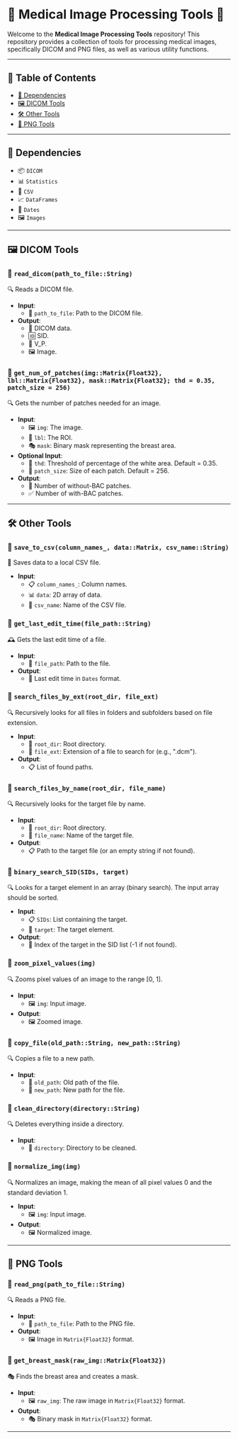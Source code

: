 # 🌟 Medical Image Processing Tools 🌟

Welcome to the **Medical Image Processing Tools** repository! This repository provides a collection of tools for processing medical images, specifically DICOM and PNG files, as well as various utility functions.

---

## 📌 Table of Contents

- [🔧 Dependencies](#dependencies-🔧)
- [🖼 DICOM Tools](#dicom-tools-🖼)
- [🛠 Other Tools](#other-tools-🛠)
- [🎨 PNG Tools](#png-tools-🎨)

---

<a name="dependencies-🔧"></a>
## 🔧 Dependencies

- 📦 `DICOM`
- 📊 `Statistics`
- 📄 `CSV`
- 📈 `DataFrames`
- 📅 `Dates`
- 🖼 `Images`

---

<a name="dicom-tools-🖼"></a>
## 🖼 DICOM Tools

### 📖 `read_dicom(path_to_file::String)`

🔍 Reads a DICOM file.

- **Input**:
  - 📂 `path_to_file`: Path to the DICOM file.
- **Output**:
  - 📄 DICOM data.
  - 🆔 SID.
  - 🔑 V_P.
  - 🖼 Image.

### 📖 `get_num_of_patches(img::Matrix{Float32}, lbl::Matrix{Float32}, mask::Matrix{Float32}; thd = 0.35, patch_size = 256)`

🔍 Gets the number of patches needed for an image.

- **Input**:
  - 🖼 `img`: The image.
  - 🎯 `lbl`: The ROI.
  - 🎭 `mask`: Binary mask representing the breast area.
- **Optional Input**:
  - 📏 `thd`: Threshold of percentage of the white area. Default = 0.35.
  - 📐 `patch_size`: Size of each patch. Default = 256.
- **Output**:
  - 🚫 Number of without-BAC patches.
  - ✅ Number of with-BAC patches.

---

<a name="other-tools-🛠"></a>
## 🛠 Other Tools

### 📖 `save_to_csv(column_names_, data::Matrix, csv_name::String)`

💾 Saves data to a local CSV file.

- **Input**:
  - 📋 `column_names_`: Column names.
  - 📊 `data`: 2D array of data.
  - 📄 `csv_name`: Name of the CSV file.

### 📖 `get_last_edit_time(file_path::String)`

🕰 Gets the last edit time of a file.

- **Input**:
  - 📂 `file_path`: Path to the file.
- **Output**:
  - 📅 Last edit time in `Dates` format.

### 📖 `search_files_by_ext(root_dir, file_ext)`

🔍 Recursively looks for all files in folders and subfolders based on file extension.

- **Input**:
  - 📂 `root_dir`: Root directory.
  - 📄 `file_ext`: Extension of a file to search for (e.g., ".dcm").
- **Output**:
  - 📋 List of found paths.

### 📖 `search_files_by_name(root_dir, file_name)`

🔍 Recursively looks for the target file by name.

- **Input**:
  - 📂 `root_dir`: Root directory.
  - 📄 `file_name`: Name of the target file.
- **Output**:
  - 📋 Path to the target file (or an empty string if not found).

### 📖 `binary_search_SID(SIDs, target)`

🔍 Looks for a target element in an array (binary search). The input array should be sorted.

- **Input**:
  - 📋 `SIDs`: List containing the target.
  - 🎯 `target`: The target element.
- **Output**:
  - 🔢 Index of the target in the SID list (-1 if not found).

### 📖 `zoom_pixel_values(img)`

🔍 Zooms pixel values of an image to the range [0, 1].

- **Input**:
  - 🖼 `img`: Input image.
- **Output**:
  - 🖼 Zoomed image.

### 📖 `copy_file(old_path::String, new_path::String)`

🔍 Copies a file to a new path.

- **Input**:
  - 📂 `old_path`: Old path of the file.
  - 📂 `new_path`: New path for the file.

### 📖 `clean_directory(directory::String)`

🔍 Deletes everything inside a directory.

- **Input**:
  - 📂 `directory`: Directory to be cleaned.

### 📖 `normalize_img(img)`

🔍 Normalizes an image, making the mean of all pixel values 0 and the standard deviation 1.

- **Input**:
  - 🖼 `img`: Input image.
- **Output**:
  - 🖼 Normalized image.

---

<a name="png-tools-🎨"></a>
## 🎨 PNG Tools

### 📖 `read_png(path_to_file::String)`

🔍 Reads a PNG file.

- **Input**:
  - 📂 `path_to_file`: Path to the PNG file.
- **Output**:
  - 🖼 Image in `Matrix{Float32}` format.

### 📖 `get_breast_mask(raw_img::Matrix{Float32})`

🎭 Finds the breast area and creates a mask.

- **Input**:
  - 🖼 `raw_img`: The raw image in `Matrix{Float32}` format.
- **Output**:
  - 🎭 Binary mask in `Matrix{Float32}` format.

---

